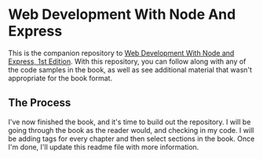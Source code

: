 # Web Development With Node And Express

This is the companion repository to [Web Development With Node and Express, 1st Edition](http://shop.oreilly.com/product/0636920032977.do).  With this repository, you can follow along with any of the code samples in the book, as well as see additional material that wasn't appropriate for the book format.

## The Process

I've now finished the book, and it's time to build out the repository.  I will be going through the book as the reader would, and checking in my code.  I will be adding tags for every chapter and then select sections in the book.  Once I'm done, I'll update this readme file with more information.